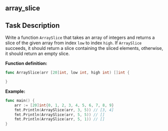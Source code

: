 ## array_slice

## Task Description

Write a function `ArraySlice` that takes an array of integers and returns a slice of the given array from index `low` to index `high`. If `ArraySlice` succeeds, it should return a slice containing the sliced elements, otherwise, it should return an empty slice.

**Function definition:**

```go
func ArraySlice(arr [20]int, low int, high int) []int {

}
```

**Example:**

```go
func main() {
    arr := [20]int{0, 1, 2, 3, 4, 5, 6, 7, 8, 9}
    fmt.Println(ArraySlice(arr, 3, 5)) // [3, 4]
    fmt.Println(ArraySlice(arr, 5, 5)) // []
    fmt.Println(ArraySlice(arr, 5, 1)) // []
}
```
